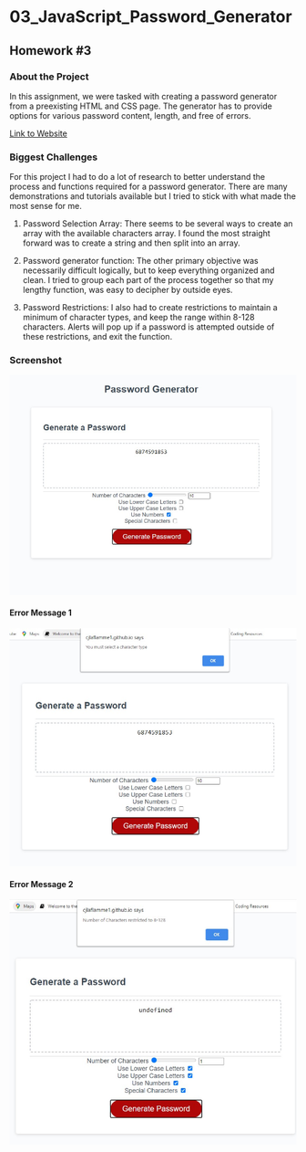 # 03_JavaScript_Password_Generator

## Homework #3

### About the Project

In this assignment, we were tasked with creating a password generator from a preexisting HTML and CSS page.  The generator has to provide options for various password content, length, and free of errors. 

[Link to Website](https://cjlaflamme1.github.io/03_JavaScript_Password_Generator/)

### Biggest Challenges

For this project I had to do a lot of research to better understand the process and functions required for a password generator.  There are many demonstrations and tutorials available but I tried to stick with what made the most sense for me.  

1. Password Selection Array: There seems to be several ways to create an array with the available characters array.  I found the most straight forward was to create a string and then split into an array.  

2. Password generator function: The other primary objective was necessarily difficult logically, but to keep everything organized and clean.  I tried to group each part of the process together so that my lengthy function, was easy to decipher by outside eyes.  

3. Password Restrictions: I also had to create restrictions to maintain a minimum of character types, and keep the range within 8-128 characters.  Alerts will pop up if a password is attempted outside of these restrictions, and exit the function.  

### Screenshot

![Webpage Example Image](WebsiteScreenShot.jpg)

#### Error Message 1

![Error message Example Image](ErrorExample1.jpg)

#### Error Message 2

![Error message example image 2](ErrorExample2.jpg)
